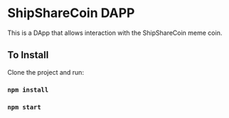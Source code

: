 # ShipShareCoin DAPP

This is a DApp that allows interaction with the ShipShareCoin meme coin.

## To Install

Clone the project and run:

### `npm install`
### `npm start`

